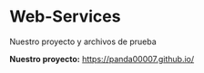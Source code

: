 # Web-Services
Nuestro proyecto y archivos de prueba

**Nuestro proyecto:** https://panda00007.github.io/
